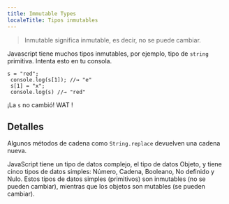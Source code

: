 ```yaml
---
title: Immutable Types
localeTitle: Tipos inmutables
---
```

> Inmutable significa inmutable, es decir, no se puede cambiar.

Javascript tiene muchos tipos inmutables, por ejemplo, tipo de `string` primitiva. Intenta esto en tu consola.
```
s = "red"; 
 console.log(s[1]); //→ "e" 
 s[1] = "x"; 
 console.log(s) //→ "red" 
```

¡La `s` no cambió! WAT !

## Detalles

Algunos métodos de cadena como `String.replace` devuelven una cadena nueva.

JavaScript tiene un tipo de datos complejo, el tipo de datos Objeto, y tiene cinco tipos de datos simples: Número, Cadena, Booleano, No definido y Nulo. Estos tipos de datos simples (primitivos) son inmutables (no se pueden cambiar), mientras que los objetos son mutables (se pueden cambiar).